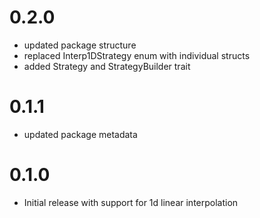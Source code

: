 # 0.2.0
 - updated package structure
 - replaced Interp1DStrategy enum with individual structs
 - added Strategy and StrategyBuilder trait

# 0.1.1
 - updated package metadata

# 0.1.0
 - Initial release with support for 1d linear interpolation
